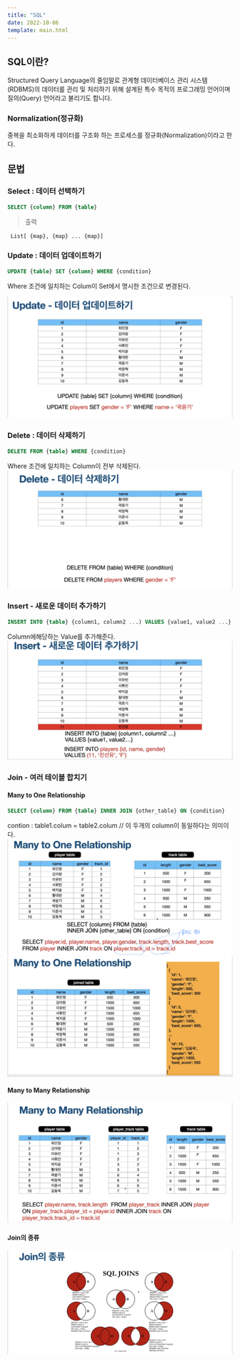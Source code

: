 ```yaml
---
title: "SQL"
date: 2022-10-06
template: main.html
---
```

## SQL이란?
Structured Query Language의 줄임말로 관계형 데이터베이스 관리 시스템(RDBMS)의 데이터를 관리 및 처리하기 위해 설계된 특수 목적의 프로그래밍 언어이며 질의(Query) 언어라고 불리기도 합니다.

### Normalization(정규화)
중복을 최소화하게 데이터를 구조화 하는 프로세스를 정규화(Normalization)이라고 한다.
## 문법
### Select : 데이터 선택하기 

```sql
SELECT {column} FROM {table}
```
> 출력

```console
 List[ {map}, {map} ... {map}] 
```
### Update : 데이터 업데이트하기
```sql
UPDATE {table} SET {column} WHERE {condition}
```
Where 조건에 일치하는 Colum이 Set에서 명시한 조건으로 변경된다.

![SQLupdate](/docs/assets/img/flutter/Theory/SQL/SQLupdate.jpeg)

### Delete : 데이터 삭제하기 
```sql
DELETE FROM {table} WHERE {condition}
```
Where 조건에 일치하는 Column이 전부 삭제된다.<br>
![SQLDelete](/docs/assets/img/flutter/Theory/SQL/SQLDelete.jpeg)
### Insert - 새로운 데이터 추가하기
```sql
INSERT INTO {table} {column1, column2 ...) VALUES {value1, value2 ...}
```
Column에해당하는 Value를 추가해준다.<br>
![SQLInsert](/docs/assets/img/flutter/Theory/SQL/SQLInsert.jpeg)

### Join - 여러 테이블 합치기 
#### Many to One Relationship
```sql
SELECT {column} FROM {table} INNER JOIN {other_table} ON {condition}
```
contion : table1.colum = table2.colum // 이 두개의 column이 동일하다는 의미이다.<br>
![SQLjoin](/docs/assets/img/flutter/Theory/SQL/SQLjoin.jpeg)<br>
![SQLjoinResult](/docs/assets/img/flutter/Theory/SQL/SQLjoinResult.jpeg)
#### Many to Many Relationship
![SQLjoinResultManyToMany](/docs/assets/img/flutter/Theory/SQL/SQLjoinResultManyToMany.jpeg)
#### Join의 종류
![SQLKindOfJoin](/docs/assets/img/flutter/Theory/SQL/SQLKindOfJoin.jpeg)<br>
